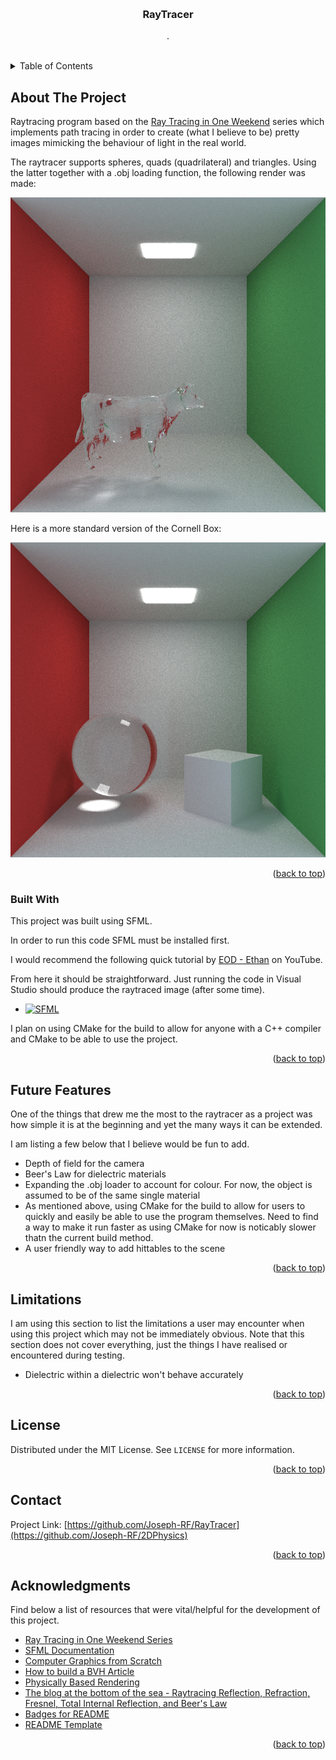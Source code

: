 <a id="readme-top"></a>

<br />
<div align="center">

  <h3 align="center">RayTracer</h3>

  <p align="center">
    . 
    <br />
    <br />
  </p>
</div>

<!-- TABLE OF CONTENTS -->
<details>
  <summary>Table of Contents</summary>
  <ol>
    <li>
      <a href="#about-the-project">About The Project</a>
      <ul>
        <li><a href="#built-with">Built With</a></li>
      </ul>
    </li>
    <li><a href="#usage">Usage</a></li>
    <li><a href="#license">License</a></li>
    <li><a href="#contact">Contact</a></li>
    <li><a href="#acknowledgments">Acknowledgments</a></li>
  </ol>
</details>



<!-- ABOUT THE PROJECT -->
## About The Project

Raytracing program based on the [Ray Tracing in One Weekend](https://raytracing.github.io/) series which implements path tracing in order to create (what I believe to be) pretty images mimicking the behaviour of light in the real world.

The raytracer supports spheres, quads (quadrilateral) and triangles. Using the latter together with a .obj loading function, the following render was made:

<img src="/READMEImages/cornell_box_glass_cow.png" alt="Image of a cornell box with a glass cow sitting inside." width="750"/>

Here is a more standard version of the Cornell Box:

<img src="/READMEImages/cornell_box_glass_ball.png" alt="Image of a cornell box with a glass cow sitting inside." width="750"/>

<p align="right">(<a href="#readme-top">back to top</a>)</p>

### Built With

This project was built using SFML.

In order to run this code SFML must be installed first.

I would recommend the following quick tutorial by [EOD - Ethan](https://www.youtube.com/watch?v=lFzpkvrscs4) on YouTube. 

From here it should be straightforward. Just running the code in Visual Studio should produce the raytraced image (after some time).

* [![SFML][SFML-logo]][SFML-url]

I plan on using CMake for the build to allow for anyone with a C++ compiler and CMake to be able to use the project.

<p align="right">(<a href="#readme-top">back to top</a>)</p>

<!-- FUTURE FEATURES -->
## Future Features

One of the things that drew me the most to the raytracer as a project was how simple it is at the beginning and yet the many ways it can be extended.

I am listing a few below that I believe would be fun to add.

* Depth of field for the camera
* Beer's Law for dielectric materials
* Expanding the .obj loader to account for colour. For now, the object is assumed to be of the same single material
* As mentioned above, using CMake for the build to allow for users to quickly and easily be able to use the program themselves. Need to find a way to make it run faster as using CMake for now is noticably slower thatn the current build method.
* A user friendly way to add hittables to the scene

<p align="right">(<a href="#readme-top">back to top</a>)</p>

<!-- LIMITATIONS -->
## Limitations

I am using this section to list the limitations a user may encounter when using this project which may not be immediately obvious. Note that this section does not cover everything, just the things I have realised or encountered during testing.

* Dielectric within a dielectric won't behave accurately

<p align="right">(<a href="#readme-top">back to top</a>)</p>

<!-- LICENSE -->
## License

Distributed under the MIT License. See `LICENSE` for more information.

<p align="right">(<a href="#readme-top">back to top</a>)</p>

<!-- CONTACT -->
## Contact

Project Link: [https://github.com/Joseph-RF/RayTracer](https://github.com/Joseph-RF/2DPhysics)

<p align="right">(<a href="#readme-top">back to top</a>)</p>



<!-- ACKNOWLEDGMENTS -->
## Acknowledgments

Find below a list of resources that were vital/helpful for the development of this project.

* [Ray Tracing in One Weekend Series](https://raytracing.github.io/)
* [SFML Documentation](https://www.sfml-dev.org/documentation/2.6.2/)
* [Computer Graphics from Scratch](https://www.gabrielgambetta.com/computer-graphics-from-scratch/)
* [How to build a BVH Article](https://jacco.ompf2.com/2022/04/13/how-to-build-a-bvh-part-1-basics/)
* [Physically Based Rendering](https://pbr-book.org/)
* [The blog at the bottom of the sea - Raytracing Reflection, Refraction, Fresnel, Total Internal Reflection, and Beer's Law](https://blog.demofox.org/2017/01/09/raytracing-reflection-refraction-fresnel-total-internal-reflection-and-beers-law/)
* [Badges for README](https://github.com/alexandresanlim/Badges4-README.md-Profile)
* [README Template](https://github.com/othneildrew/Best-README-Template)

<p align="right">(<a href="#readme-top">back to top</a>)</p>



<!-- MARKDOWN LINKS -->
<!-- https://www.markdownguide.org/basic-syntax/#reference-style-links -->

[SFML-url]: https://www.sfml-dev.org/
[SFML-logo]: https://img.shields.io/badge/SFML-8CC445?style=for-the-badge&logo=sfml&logoColor=white